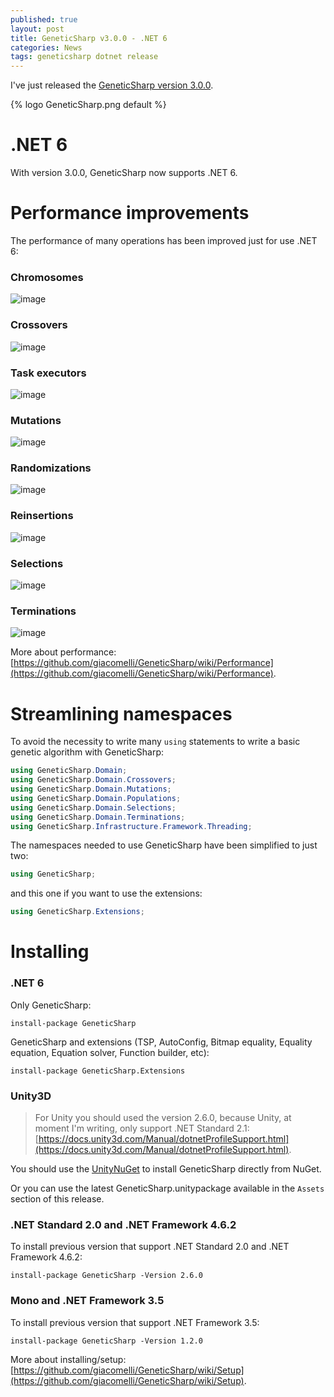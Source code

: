```yaml
---
published: true
layout: post
title: GeneticSharp v3.0.0 - .NET 6
categories: News
tags: geneticsharp dotnet release
---
```

I've just released the [GeneticSharp version 3.0.0](https://github.com/giacomelli/GeneticSharp/releases/tag/3.0.0).

{% logo GeneticSharp.png default %}

# .NET 6
With version 3.0.0, GeneticSharp now supports .NET 6.

# Performance improvements
The performance of many operations has been improved just for use .NET 6:
### Chromosomes
![image](https://user-images.githubusercontent.com/177389/188523382-2d21529d-a6ee-4823-843a-1964795124eb.png)

### Crossovers
![image](https://user-images.githubusercontent.com/177389/188523420-c7d93a6b-658c-46fd-a4f6-e8da2bd533fe.png)

### Task executors
![image](https://user-images.githubusercontent.com/177389/188523543-b233bb3b-7b97-4ffc-9871-e3120d634607.png)

### Mutations
![image](https://user-images.githubusercontent.com/177389/188523591-943ca265-2880-4a0c-ac25-0b4e93f38bd8.png)

### Randomizations
![image](https://user-images.githubusercontent.com/177389/188523654-593c9b6f-d50c-4cd1-b2bd-588307a10efa.png)

### Reinsertions
![image](https://user-images.githubusercontent.com/177389/188523733-b7b955d5-502d-4ed3-ba2a-28bb161bbea5.png)

### Selections
![image](https://user-images.githubusercontent.com/177389/188523701-c920686d-a1fa-42f6-8d21-73ae3deb55c1.png)

### Terminations
![image](https://user-images.githubusercontent.com/177389/188523717-a2c648c4-cfc8-4b2e-9074-7b18eb92ef32.png)

More about performance: [https://github.com/giacomelli/GeneticSharp/wiki/Performance](https://github.com/giacomelli/GeneticSharp/wiki/Performance).

# Streamlining namespaces
To avoid the necessity to write many `using` statements to write a basic genetic algorithm with GeneticSharp:
```csharp
using GeneticSharp.Domain;
using GeneticSharp.Domain.Crossovers;
using GeneticSharp.Domain.Mutations;
using GeneticSharp.Domain.Populations;
using GeneticSharp.Domain.Selections;
using GeneticSharp.Domain.Terminations;
using GeneticSharp.Infrastructure.Framework.Threading;
```

The namespaces needed to use GeneticSharp have been simplified to just two:
```csharp
using GeneticSharp;
```

and this one if you want to use the extensions:
```csharp
using GeneticSharp.Extensions;
```


# Installing

### .NET 6
Only GeneticSharp:

```shell
install-package GeneticSharp
```
GeneticSharp and extensions (TSP, AutoConfig, Bitmap equality, Equality equation, Equation solver, Function builder, etc):

```shell
install-package GeneticSharp.Extensions
```
### Unity3D
> For Unity you should used the version 2.6.0, because Unity, at moment I'm writing, only support .NET Standard 2.1: [https://docs.unity3d.com/Manual/dotnetProfileSupport.html](https://docs.unity3d.com/Manual/dotnetProfileSupport.html).

You should use the [UnityNuGet](https://github.com/xoofx/UnityNuGet) to install GeneticSharp directly from NuGet.

Or you can use the latest GeneticSharp.unitypackage available in the `Assets` section of this release.

### .NET Standard 2.0 and .NET Framework 4.6.2 
To install previous version that support .NET Standard 2.0 and .NET Framework 4.6.2:

```shell
install-package GeneticSharp -Version 2.6.0
```

### Mono and .NET Framework 3.5
To install previous version that support .NET Framework 3.5:

```shell
install-package GeneticSharp -Version 1.2.0
```

More about installing/setup: [https://github.com/giacomelli/GeneticSharp/wiki/Setup](https://github.com/giacomelli/GeneticSharp/wiki/Setup).